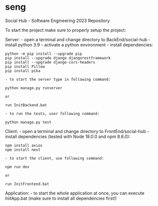 # seng
Social Hub - Software Engineering 2023 Repository

To start the project make sure to properly setup the project:

Server:
    - open a terminal and change directory to BackEnd/social-hub
    - install python 3.9
    - activate a python environment
    - install dependencies:
    
    python -m pip install --upgrade pip
    pip install --upgrade django djangorestframework
    pip install --upgrade django-cors-headers
    pip install Pillow
    pip install pika

    - to start the server type in following command:

    python manage.py runserver

    or

    run InitBackend.bat

    - to run the tests, user following command:

    python manage.py test

Client:
    - open a terminal and change directory to FrontEnd/social-hub
    - install dependencies (tested with Node 18.0.0 and npm 8.6.0):

    npm install axios
    npm install next

    - to start the client, use following command:

    npm run dev

    or

    run InitFrontend.bat

Application:
    - to start the whole application at once, you can execute InitApp.bat (make sure to install all dependencies first!)